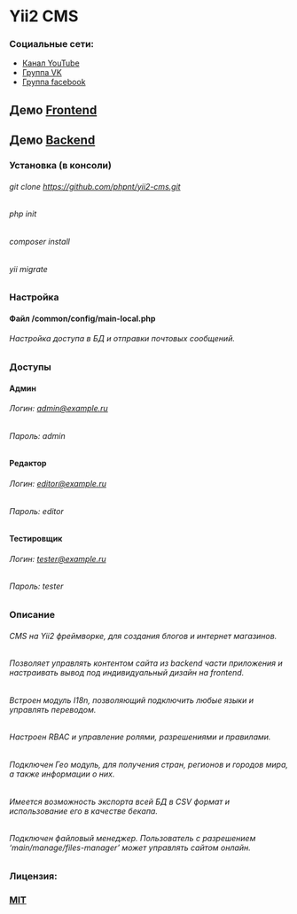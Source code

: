 # Yii2 CMS

### Социальные сети:
 - [Канал YouTube](https://www.youtube.com/c/phpnt)
 - [Группа VK](https://vk.com/phpnt)
 - [Группа facebook](https://www.facebook.com/Phpnt-595851240515413/)

## Демо <a href="http://cms.phpnt.com/" target="_blank">Frontend</a>
## Демо <a href="http://admin.cms.phpnt.com/" target="_blank">Backend</a>
### Установка (в консоли)
###### git clone https://github.com/phpnt/yii2-cms.git
###### php init
###### composer install
###### yii migrate

### Настройка
#### Файл /common/config/main-local.php
###### Настройка доступа в БД и отправки почтовых сообщений.

### Доступы
#### Админ
###### Логин: admin@example.ru<br>
###### Пароль: admin
#### Редактор
###### Логин: editor@example.ru<br>
###### Пароль: editor
#### Тестировщик
###### Логин: tester@example.ru<br>
###### Пароль: tester

### Описание
###### CMS на Yii2 фреймворке, для создания блогов и интернет магазинов.
###### Позволяет управлять контентом сайта из backend части приложения и настраивать вывод под индивидуальный дизайн на frontend.
###### Встроен модуль I18n, позволяющий подключить любые языки и управлять переводом.
###### Настроен RBAC и управление ролями, разрешениями и правилами.
###### Подключен Гео модуль, для получения стран, регионов и городов мира, а также информации о них.
###### Имеется возможность экспорта всей БД в CSV формат и использование его в качестве бекапа.
###### Подключен файловый менеджер. Пользователь с разрешением ‘main/manage/files-manager’ может управлять сайтом онлайн.

### Лицензия:
### [MIT](https://ru.wikipedia.org/wiki/%D0%9B%D0%B8%D1%86%D0%B5%D0%BD%D0%B7%D0%B8%D1%8F_MIT)